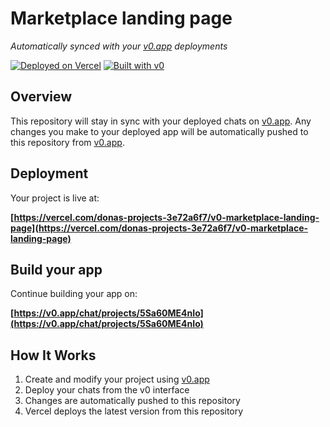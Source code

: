 # Marketplace landing page

*Automatically synced with your [v0.app](https://v0.app) deployments*

[![Deployed on Vercel](https://img.shields.io/badge/Deployed%20on-Vercel-black?style=for-the-badge&logo=vercel)](https://vercel.com/donas-projects-3e72a6f7/v0-marketplace-landing-page)
[![Built with v0](https://img.shields.io/badge/Built%20with-v0.app-black?style=for-the-badge)](https://v0.app/chat/projects/5Sa60ME4nIo)

## Overview

This repository will stay in sync with your deployed chats on [v0.app](https://v0.app).
Any changes you make to your deployed app will be automatically pushed to this repository from [v0.app](https://v0.app).

## Deployment

Your project is live at:

**[https://vercel.com/donas-projects-3e72a6f7/v0-marketplace-landing-page](https://vercel.com/donas-projects-3e72a6f7/v0-marketplace-landing-page)**

## Build your app

Continue building your app on:

**[https://v0.app/chat/projects/5Sa60ME4nIo](https://v0.app/chat/projects/5Sa60ME4nIo)**

## How It Works

1. Create and modify your project using [v0.app](https://v0.app)
2. Deploy your chats from the v0 interface
3. Changes are automatically pushed to this repository
4. Vercel deploys the latest version from this repository